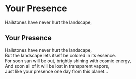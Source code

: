 # Your Presence

Hailstones have never hurt the landscape,

## Your Presence <a id="15a7"></a>

Hailstones have never hurt the landscape,  
But the landscape lets itself be colored in its essence.  
For soon sun will be out, brightly shining with cosmic energy,  
And soon all of it will be lost in transparent vapors,  
Just like your presence one day from this planet…

